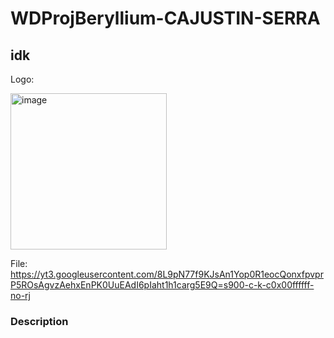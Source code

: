 # WDProjBeryllium-CAJUSTIN-SERRA
## idk
Logo:

<img width="250" height="250" alt="image" src="https://github.com/user-attachments/assets/c23494c0-2c6b-4a29-ae07-2a0db90903db" />

File: https://yt3.googleusercontent.com/8L9pN77f9KJsAn1Yop0R1eocQonxfpvprP5ROsAgvzAehxEnPK0UuEAdI6pIaht1h1carg5E9Q=s900-c-k-c0x00ffffff-no-rj

### Description
